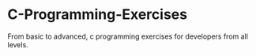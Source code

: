 # C-Programming-Exercises
From basic to advanced, c programming exercises for developers from all levels.


